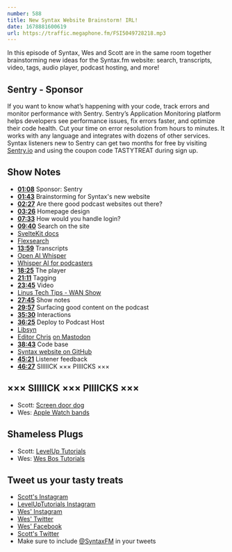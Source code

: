 ```yaml
---
number: 588
title: New Syntax Website Brainstorm! IRL!
date: 1678881600619
url: https://traffic.megaphone.fm/FSI5049728218.mp3
---
```


In this episode of Syntax, Wes and Scott are in the same room together brainstorming new ideas for the Syntax.fm website: search, transcripts, video, tags, audio player, podcast hosting, and more!

## Sentry  - Sponsor

If you want to know what’s happening with your code, track errors and monitor performance with Sentry. Sentry’s Application Monitoring platform helps developers see performance issues, fix errors faster, and optimize their code health. Cut your time on error resolution from hours to minutes. It works with any language and integrates with dozens of other services. Syntax listeners new to Sentry can get two months for  free by visiting [Sentry.io](https://sentry.io) and using the coupon code TASTYTREAT during sign up.

## Show Notes

* **[01:08](#t=01:08)** Sponsor: Sentry
* **[01:43](#t=01:43)** Brainstorming for Syntax's new website
* **[02:27](#t=02:27)** Are there good podcast websites out there?
* **[03:26](#t=03:26)** Homepage design
* **[07:33](#t=07:33)** How would you handle login?
* **[09:40](#t=09:40)** Search on the site
* [SvelteKit docs](https://kit.svelte.dev/docs/)
* [Flexsearch](https://github.com/nextapps-de/flexsearch)
* **[13:59](#t=13:59)** Transcripts
* [Open AI Whisper](https://github.com/openai/whisper)
* [Whisper AI for podcasters](https://colab.research.google.com/drive/1-WOkolnSK5xbvf5SCBtvJYa-CJF6l7lO?usp=sharing#scrollTo=Pq7FNz3OU9kZ)
* **[18:25](#t=18:25)** The player
* **[21:11](#t=21:11)** Tagging
* **[23:45](#t=23:45)** Video
* [Linus Tech Tips - WAN Show](https://www.youtube.com/watch?v=boPRXV0VmEk)
* **[27:45](#t=27:45)** Show notes
* **[29:57](#t=29:57)** Surfacing good content on the podcast
* **[35:30](#t=35:30)** Interactions
* **[36:25](#t=36:25)** Deploy to Podcast Host
* [Libsyn](https://libsyn.com)
* [Editor Chris](https://www.lemonproductions.ca/portfolio/syntax-fm/) [on Mastodon](https://mastodon.social/@ichris)
* **[38:43](#t=38:43)** Code base
* [Syntax website on GitHub](https://github.com/wesbos/Syntax)
* **[45:21](#t=45:21)** Listener feedback
* **[46:27](#t=46:27)** SIIIIICK ××× PIIIICKS ×××

## ××× SIIIIICK ××× PIIIICKS ×××

* Scott: [Screen door dog](https://amzn.to/3IDV4fK)
* Wes: [Apple Watch bands](https://www.aliexpress.com/w/wholesale-Apple-Watch-band.html)

## Shameless Plugs

* Scott: [LevelUp Tutorials](https://levelup.video)
* Wes: [Wes Bos Tutorials](https://wesbos.com/courses)

## Tweet us your tasty treats

* [Scott's Instagram](https://www.instagram.com/stolinski/)
* [LevelUpTutorials Instagram](https://www.instagram.com/LevelUpTutorials/)
* [Wes' Instagram](https://www.instagram.com/wesbos/)
* [Wes' Twitter](https://twitter.com/wesbos)
* [Wes' Facebook](https://www.facebook.com/wesbos.developer)
* [Scott's Twitter](https://twitter.com/stolinski)
* Make sure to include [@SyntaxFM](https://twitter.com/SyntaxFM) in your tweets
